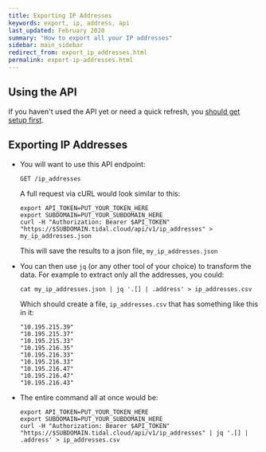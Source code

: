 ```yaml
---
title: Exporting IP Addresses
keywords: export, ip, address, api
last_updated: February 2020
summary: "How to export all your IP addresses"
sidebar: main_sidebar
redirect_from: export_ip_addresses.html
permalink: export-ip-addresses.html
---
```


## Using the API

If you haven't used the API yet or need a quick refresh, you [should get setup first](/api_getting_started.html).

## Exporting IP Addresses

- You will want to use this API endpoint:

  `GET /ip_addresses`

  A full request via cURL would look similar to this:

  ```
  export API_TOKEN=PUT_YOUR_TOKEN_HERE
  export SUBDOMAIN=PUT_YOUR_SUBDOMAIN_HERE
  curl -H "Authorization: Bearer $API_TOKEN" "https://$SUBDOMAIN.tidal.cloud/api/v1/ip_addresses" > my_ip_addresses.json
  ```
  This will save the results to a json file, `my_ip_addresses.json`

- You can then use `jq` (or any other tool of your choice) to transform the data. For example to extract only all the addresses, you could:

  ```
  cat my_ip_addresses.json | jq '.[] | .address' > ip_addresses.csv
  ```

  Which should create a file, `ip_addresses.csv` that has something like this in it:

  ```
  "10.195.215.39"
  "10.195.215.37"
  "10.195.215.33"
  "10.195.216.35"
  "10.195.216.33"
  "10.195.216.33"
  "10.195.216.47"
  "10.195.216.47"
  "10.195.216.43"
  ```

- The entire command all at once would be:

  ```
  export API_TOKEN=PUT_YOUR_TOKEN_HERE
  export SUBDOMAIN=PUT_YOUR_SUBDOMAIN_HERE
  curl -H "Authorization: Bearer $API_TOKEN" "https://$SUBDOMAIN.tidal.cloud/api/v1/ip_addresses" | jq '.[] | .address' > ip_addresses.csv
  ```
